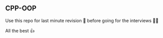 ## CPP-OOP

Use this repo for last minute revision :bookmark_tabs: before going for the interviews :man_technologist:

All the best :thumbsup:
